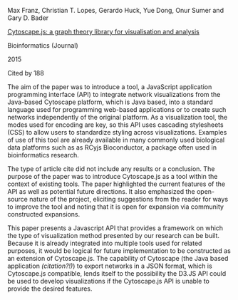 Max Franz, Christian T. Lopes, Gerardo Huck, Yue Dong, Onur Sumer and Gary D. Bader

[Cytoscape.js: a graph theory library for visualisation and analysis](http://www.ncbi.nlm.nih.gov/pubmed/26415722)

Bioinformatics (Journal)

2015

Cited by 188

The aim of the paper was to introduce a tool, a JavaScript application programming interface (API) to integrate network visualizations from the Java-based Cytoscape platform, which is Java based, into a standard language used for programming web-based applications or to create such networks independently of the original platform. As a visualization tool, the modes used for encoding are key, so this API uses cascading stylesheets (CSS) to allow users to standardize styling across visualizations. Examples of use of this tool are already available in many commonly used biological data platforms such as as RCyjs Bioconductor, a package often used in bioinformatics research.


The type of article cite did not include any results or a conclusion. The purpose of the paper was to introduce Cytoscape.js as a tool within the context of existing tools. The paper highlighted the current features of the API as well as potential future directions. It also emphasized the open-source nature of the project, eliciting suggestions from the reader for ways to improve the tool and noting that it is open for expansion via community constructed expansions.


This paper presents a Javascript API that provides a framework on which the type of visualization method presented by our research can be built. Because it is already integrated into multiple tools used for related purposes, it would be logical for future implementation to be constructed as an extension of Cytoscape.js. The capability of Cytoscape (the Java based application *(citation?!)*) to export networks in a JSON format, which is Cytoscape.js compatible, lends itself to the possibility the D3.JS API could be used to develop visualizations if the Cytoscape.js API is unable to provide the desired features.
